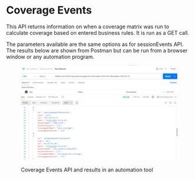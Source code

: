 # Coverage Events

This API returns information on when a coverage matrix was run to calculate coverage based on entered business rules.  It is run as a GET call.&#x20;

&#x20;The parameters available are the same options as for sessionEvents API.  The results below are shown from Postman but can be run from a browser window or any automation program.

&#x20;

<figure><img src="../../../../../.gitbook/assets/image (31).png" alt=""><figcaption><p>Coverage Events API and results in an automation tool</p></figcaption></figure>
